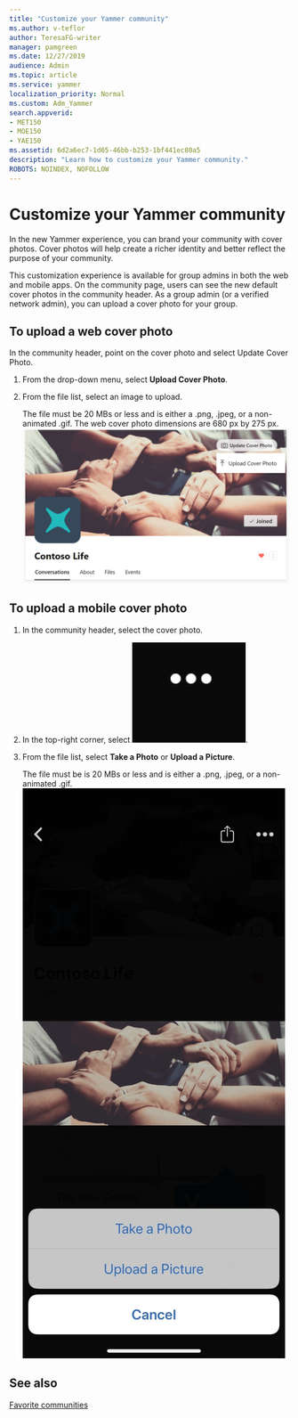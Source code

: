 ```yaml
---
title: "Customize your Yammer community"
ms.author: v-teflor
author: TeresaFG-writer
manager: pamgreen
ms.date: 12/27/2019
audience: Admin
ms.topic: article
ms.service: yammer
localization_priority: Normal
ms.custom: Adm_Yammer
search.appverid:
- MET150
- MOE150
- YAE150
ms.assetid: 6d2a6ec7-1d65-46bb-b253-1bf441ec80a5
description: "Learn how to customize your Yammer community."
ROBOTS: NOINDEX, NOFOLLOW 
---
```


# Customize your Yammer community

In the new Yammer experience, you can brand your community with cover photos. Cover photos will help create a richer identity and better reflect the purpose of your community.

This customization experience is available for group admins in both the web and mobile apps. On the community page, users can see the new default cover photos in the community header. As a group admin (or a verified network admin), you can upload a cover photo for your group.

## To upload a web cover photo

In the community header, point on the cover photo and select Update Cover Photo.

1. From the drop-down menu, select **Upload Cover Photo**.
2. From the file list, select an image to upload.

   The file must be 20 MBs or less and is either a .png, .jpeg, or a non-animated .gif.
   The web cover photo dimensions are 680 px by 275 px.
   ![yammer](../media/yammer-group_header_web.PNG)

## To upload a mobile cover photo

1. In the community header, select the cover photo.
2. In the top-right corner, select ![yammer](../media/yammer-more-button.png).
3. From the file list, select **Take a Photo** or **Upload a Picture**.

   The file must be is 20 MBs or less and is either a .png, .jpeg, or a non-animated .gif.
   ![yammer](../media/yammer-group-header-upload-photo-mobile.png)

## See also
[Favorite communities](favorite-communities.md)
